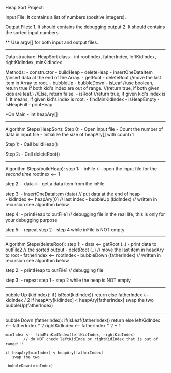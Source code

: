Heap Sort Project:

Input File:
	It contains a list of numbers (positive integers).

Output Files:
	1. It should contains the debugging output
	2. It should contains the sorted input numbers.

** Use argv[] for both input and output files.

*******************************************************
Data structure:
   HeapSort class
	- int rootIndex, fatherIndex, leftKidIndex, rightKidIndex, minKidIndex

   Methods:
	- constructor
	- buildHeap
	- deleteHeap
	- insertOneDataItem
		//insert data at the end of the Array.
	- getRoot
	- deleteRoot
		//move the last item in Array to root.
	- bubbleUp
	- bubbleDown
	- isLeaf
		//use boolean, return true if both kid's index are out of range.
		//(return true, if both given kids are leaf.)
		//Else, return false.
	- isRoot
		//return true, if given kid's index is 1. It means, if given kid's index is root.
	- findMinKidIndex
	- isHeapEmpty
	- isHeapFull
	- printHeap

   *On Main
	- int heapAry[]
********************************************************
Algorithm Steps(HeapSort):
 Step 0:
	- Open input file
	- Count the number of data in input file
	- Initialize the size of heapAry[] with count+1

 Step 1:
	- Call buildHeap()
    
 Step 2:
	- Call deleteRoot()
    
**********************************************************
Algorithm Steps(buildHeap):
 step 1: 
    - inFile <-- open the input file for the *second time*
 	    rootInex <-- 1

 step 2: 
    - data <-- get a data item from the inFile

 step 3: 
    - insertOneDataItem (data) // put data at the end of heap	
    - kidIndex <-- heapAry[0] // last index
    - bubbleUp (kidIndex) // written in recursion see algorithm below
   
 step 4: 
    - printHeap to outFile1 // debugging file in the real life, this is only for your debugging purpose

 step 5: 
    - repeat step 2 - step 4 while inFile is NOT empty
**********************************************************
Algorithm Steps(deleteRoot):
 step 1:
    - data <-- getRoot (..)
    - print data to outFile2 // the sorted output
    - deletRoot (..) // move the last item in headAry to root
    - fatherIndex <-- rootIndex
    - bubbleDown (fatherIndex) // written in recursion see algorithm below

 step 2: 
    - printHeap to outFile1 // debugging file
            
 step 3: 
    - repeat step 1 - step 2 while the heap is NOT empty
**********************************************************
bubble Up (kidIndex):
if( isRoot(kidIndex)) 
	return
else 
	fatherIndex <-- kidIndex / 2
	if heapAry[kidIndex] < heapAry[fatherIndex]
	   swap the two
        bubbleUp(fatherIndex)
        
**********************************************************
bubble Down (fatherIndex):
if(isLeaf(fatherIndex)) 
	return
else 
	leftKidIndex <-- fatherIndex * 2
	rightKidIndex <-- fatherIndex * 2 + 1

	minIndex <-- findMinKidIndex(leftKidIndex, rightKidIndex)
			// do NOT check leftKidInde or rightKidIndex that is out of range!!!

	if heapAry[minIndex] < heapAry[fatherIndex]
	   swap the two
       
	 bubbleDown(minIndex) 